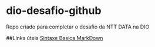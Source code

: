 # dio-desafio-github
Repo criado para completar o desafio da NTT DATA na DIO


##Links úteis
[Sintaxe Basica MarkDown](https://www.markdownguide.org/basic-syntax/)
